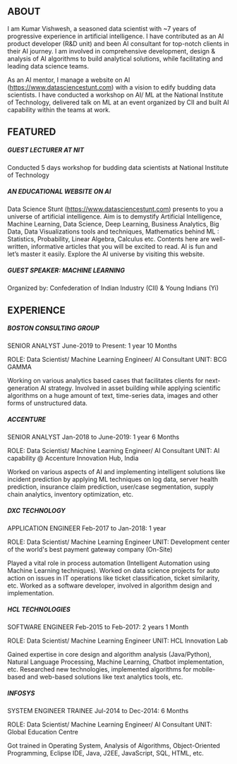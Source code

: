 ## ABOUT
I am Kumar Vishwesh, a seasoned data scientist with ~7 years of progressive experience in artificial intelligence. I have contributed as an AI product developer (R&D unit) and been AI consultant for top-notch clients in their AI journey. I am involved in comprehensive development, design & analysis of AI algorithms to build analytical solutions, while facilitating and leading data science teams.

As an AI mentor, I manage a website on AI (https://www.datasciencestunt.com) with a vision to edify budding data scientists. I have conducted a workshop on AI/ ML at the National Institute of Technology, delivered talk on ML at an event organized by CII and built AI capability within the teams at work.
## FEATURED

##### GUEST LECTURER AT NIT
Conducted 5 days workshop for budding data scientists at National Institute of Technology

##### AN EDUCATIONAL WEBSITE ON AI
Data Science Stunt (https://www.datasciencestunt.com) presents to you a universe of artificial intelligence. Aim is to demystify Artificial Intelligence, Machine Learning, Data Science, Deep Learning, Business Analytics, Big Data, Data Visualizations tools and techniques, Mathematics behind ML : Statistics, Probability, Linear Algebra, Calculus etc. Contents here are well-written, informative articles that you will be excited to read. AI is fun and let’s master it easily. Explore the AI universe by visiting this website.

##### GUEST SPEAKER: MACHINE LEARNING
Organized by: Confederation of Indian Industry (CII) & Young Indians (Yi)

## EXPERIENCE

##### BOSTON CONSULTING GROUP
SENIOR ANALYST
June-2019 to Present: 1 year 10 Months

ROLE: Data Scientist/ Machine Learning Engineer/ AI Consultant
UNIT: BCG GAMMA

Working on various analytics based cases that facilitates clients for next-generation AI strategy. Involved in asset building while applying scientific algorithms on a huge amount of text, time-series data, images and other forms of unstructured data.

##### ACCENTURE
SENIOR ANALYST
Jan-2018 to June-2019: 1 year 6 Months

ROLE: Data Scientist/ Machine Learning Engineer/ AI Consultant
UNIT: AI capability @ Accenture Innovation Hub, India

Worked on various aspects of AI and implementing intelligent solutions like incident prediction by applying ML techniques on log data, server health prediction, insurance claim prediction, user/case segmentation, supply chain analytics, inventory optimization, etc.

##### DXC TECHNOLOGY
APPLICATION ENGINEER
Feb-2017 to Jan-2018: 1 year

ROLE: Data Scientist/ Machine Learning Engineer
UNIT: Development center of the world's best payment gateway company (On-Site)

Played a vital role in process automation (Intelligent Automation using Machine Learning techniques). Worked on data science projects for auto action on issues in IT operations like ticket classification, ticket similarity, etc. Worked as a software developer, involved in algorithm design and implementation.

##### HCL TECHNOLOGIES
SOFTWARE ENGINEER
Feb-2015 to Feb-2017: 2 years 1 Month

ROLE: Data Scientist/ Machine Learning Engineer
UNIT: HCL Innovation Lab

Gained expertise in core design and algorithm analysis (Java/Python), Natural Language Processing, Machine Learning, Chatbot implementation, etc. Researched new technologies, implemented algorithms for mobile-based and web-based solutions like text analytics tools, etc.

##### INFOSYS
SYSTEM ENGINEER TRAINEE
Jul-2014 to Dec-2014: 6 Months

ROLE: Data Scientist/ Machine Learning Engineer/ AI Consultant
UNIT: Global Education Centre

Got trained in Operating System, Analysis of Algorithms, Object-Oriented Programming, Eclipse IDE, Java, J2EE, JavaScript, SQL, HTML, etc.
